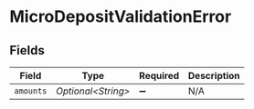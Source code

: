 # MicroDepositValidationError


## Fields

| Field               | Type                | Required            | Description         |
| ------------------- | ------------------- | ------------------- | ------------------- |
| `amounts`           | *Optional\<String>* | :heavy_minus_sign:  | N/A                 |